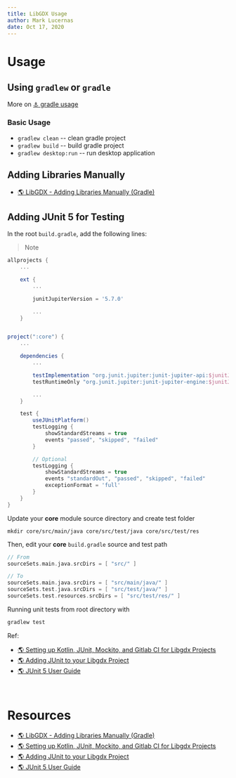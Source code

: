 ```yaml
---
title: LibGDX Usage
author: Mark Lucernas
date: Oct 17, 2020
---
```



# Usage

## Using `gradlew` or `gradle`

More on [⚓ gradle usage](../../tools/gradle/usage.md#usage)

### Basic Usage

- `gradlew clean` -- clean gradle project
- `gradlew build` -- build gradle project
- `gradlew desktop:run` -- run desktop application


## Adding Libraries Manually

- [🌎 LibGDX - Adding Libraries Manually (Gradle)](https://www.youtube.com/watch?v=3qKb11EYlU4)


## Adding JUnit 5 for Testing

In the root `build.gradle`, add the following lines:

> Note 

```gradle
allprojects {
    ...

    ext {
        ...

        junitJupiterVersion = '5.7.0'

        ...
    }


project(":core") {
    ...

    dependencies {
        ...

        testImplementation "org.junit.jupiter:junit-jupiter-api:$junitJupiterVersion"
        testRuntimeOnly "org.junit.jupiter:junit-jupiter-engine:$junitJupiterVersion"

        ...
    }

    test {
        useJUnitPlatform()
        testLogging {
            showStandardStreams = true
            events "passed", "skipped", "failed"
        }

        // Optional
        testLogging {
            showStandardStreams = true
            events "standardOut", "passed", "skipped", "failed"
            exceptionFormat = 'full'
        }
    }
}
```

Update your **core** module source directory and create test folder

```
mkdir core/src/main/java core/src/test/java core/src/test/res
```

Then, edit your **core** `build.gradle` source and test path

```gradle
// From 
sourceSets.main.java.srcDirs = [ "src/" ]

// To
sourceSets.main.java.srcDirs = [ "src/main/java/" ]
sourceSets.test.java.srcDirs = [ "src/test/java/" ]
sourceSets.test.resources.srcDirs = [ "src/test/res/" ]
```

Running unit tests from root directory with

```bash
gradlew test
```

Ref:

- [🌎 Setting up Kotlin, JUnit, Mockito, and Gitlab CI for Libgdx Projects](https://blog.noynoy.org/setting-up-kotlin-junit-mockito-gitlab-ci-for-libgdx-projects/)
- [🌎 Adding JUnit to your Libgdx Project](https://neutroniogames.wordpress.com/2017/05/18/adding-junit-to-your-libgdx-project/)
- [🌎 JUnit 5 User Guide](https://junit.org/junit5/docs/current/user-guide/)

<br>

# Resources

- [🌎 LibGDX - Adding Libraries Manually (Gradle)](https://www.youtube.com/watch?v=3qKb11EYlU4)
- [🌎 Setting up Kotlin, JUnit, Mockito, and Gitlab CI for Libgdx Projects](https://blog.noynoy.org/setting-up-kotlin-junit-mockito-gitlab-ci-for-libgdx-projects/)
- [🌎 Adding JUnit to your Libgdx Project](https://neutroniogames.wordpress.com/2017/05/18/adding-junit-to-your-libgdx-project/)
- [🌎 JUnit 5 User Guide](https://junit.org/junit5/docs/current/user-guide/)


